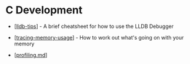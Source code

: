 # C Development

* [[lldb-tips]] - A brief cheatsheet for how to use the LLDB Debugger

* [[tracing-memory-usage]] - How to work out what's going on with your memory

* [[profiling.md]]

[//begin]: # "Autogenerated link references for markdown compatibility"
[lldb-tips]: lldb-tips "Lldb Tips"
[tracing-memory-usage]: tracing-memory-usage "Tracing Memory Usage"
[profiling.md]: profiling "Profiling"
[//end]: # "Autogenerated link references"